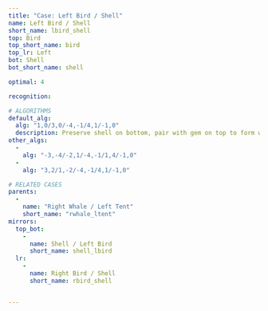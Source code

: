 ```yaml
---
title: "Case: Left Bird / Shell"
name: Left Bird / Shell
short_name: lbird_shell
top: Bird
top_short_name: bird
top_lr: Left
bot: Shell
bot_short_name: shell

optimal: 4

recognition:

# ALGORITHMS
default_alg:
  alg: "1,0/3,0/-4,-1/4,1/-1,0"
  description: Preserve shell on bottom, pair with gem on top to form whale/tent.
other_algs:
  -
    alg: "-3,-4/-2,1/-4,-1/1,4/-1,0"
  -
    alg: "3,2/1,-2/-4,-1/4,1/-1,0"

# RELATED CASES
parents:
  -
    name: "Right Whale / Left Tent"
    short_name: "rwhale_ltent"
mirrors:
  top_bot:
    -
      name: Shell / Left Bird
      short_name: shell_lbird
  lr:
    -
      name: Right Bird / Shell
      short_name: rbird_shell


---
```



